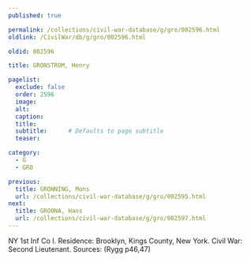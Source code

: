 ```yaml
---
published: true

permalink: /collections/civil-war-database/g/gro/002596.html
oldlink: /CivilWar/db/g/gro/002596.html

oldid: 002596

title: GRONSTROM, Henry

pagelist:
  exclude: false
  order: 2596
  image: 
  alt:
  caption:
  title:
  subtitle:      # Defaults to page subtitle
  teaser:

category: 
  - G 
  - GRO

previous:
  title: GRONNING, Mons
  url: /collections/civil-war-database/g/gro/002595.html  
next:
  title: GROONA, Hans
  url: /collections/civil-war-database/g/gro/002597.html   
---
```

NY 1st Inf Co I. Residence: Brooklyn, Kings County, New York. Civil War: Second Lieutenant. Sources: (Rygg p46,47)
